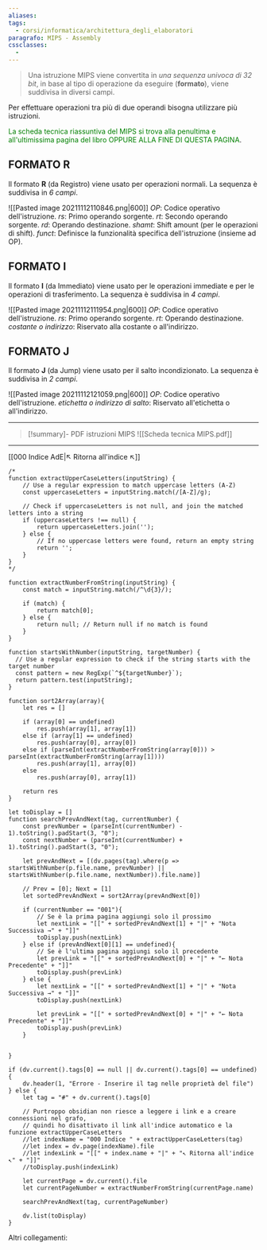 ```yaml
---
aliases:
tags:
  - corsi/informatica/architettura_degli_elaboratori
paragrafo: MIPS - Assembly
cssclasses:
  -
---
```

>Una istruzione MIPS viene convertita in *una sequenza univoca di 32 bit*, in base al tipo di operazione da eseguire (**formato**), viene suddivisa in diversi campi.

Per effettuare operazioni tra più di due operandi bisogna utilizzare più istruzioni.

<font color="green">La scheda tecnica riassuntiva del MIPS si trova alla penultima e all'ultimissima pagina del libro OPPURE ALLA FINE DI QUESTA PAGINA</font>.

## FORMATO R

Il formato **R** (da Registro) viene usato per operazioni normali.
La sequenza è suddivisa in *6 campi*.

![[Pasted image 20211112110846.png|600]]
*OP*: Codice operativo dell'istruzione.
*rs*: Primo operando sorgente.
*rt*: Secondo operando sorgente.
*rd*: Operando destinazione.
*shamt*: Shift amount (per le operazioni di shift).
*funct*: Definisce la funzionalità specifica dell'istruzione (insieme ad OP).

## FORMATO I

Il formato **I** (da Immediato) viene usato per le operazioni immediate e per le operazioni di trasferimento.
La sequenza è suddivisa in *4 campi*.

![[Pasted image 20211112111954.png|600]]
*OP*: Codice operativo dell'istruzione.
*rs*: Primo operando sorgente.
*rt*: Operando destinazione.
*costante o indirizzo*: Riservato alla costante o all'indirizzo.

## FORMATO J

Il formato **J** (da Jump) viene usato per il salto incondizionato.
La sequenza è suddivisa in *2 campi*.

![[Pasted image 20211112121059.png|600]]
*OP*: Codice operativo dell'istruzione.
*etichetta o indirizzo di salto*: Riservato all'etichetta o all'indirizzo.

___

> [!summary]- PDF istruzioni MIPS
> ![[Scheda tecnica MIPS.pdf]]

___
[[000 Indice AdE|↖ Ritorna all'indice ↖]]

```dataviewjs
/*
function extractUpperCaseLetters(inputString) {
	// Use a regular expression to match uppercase letters (A-Z)
	const uppercaseLetters = inputString.match(/[A-Z]/g);
	
	// Check if uppercaseLetters is not null, and join the matched letters into a string
	if (uppercaseLetters !== null) {
		return uppercaseLetters.join('');
	} else {
	    // If no uppercase letters were found, return an empty string
	    return '';
	}
}
*/

function extractNumberFromString(inputString) {
	const match = inputString.match(/^\d{3}/);
	
	if (match) {
		return match[0];
	} else {
		return null; // Return null if no match is found
	}
}

function startsWithNumber(inputString, targetNumber) {
  // Use a regular expression to check if the string starts with the target number
  const pattern = new RegExp(`^${targetNumber}`);
  return pattern.test(inputString);
}

function sort2Array(array){
	let res = []
	
	if (array[0] == undefined)
		res.push(array[1], array[1])
	else if (array[1] == undefined)
		res.push(array[0], array[0])
	else if (parseInt(extractNumberFromString(array[0])) > parseInt(extractNumberFromString(array[1])))
		res.push(array[1], array[0])
	else
		res.push(array[0], array[1])
	
	return res
}

let toDisplay = []
function searchPrevAndNext(tag, currentNumber) {
	const prevNumber = (parseInt(currentNumber) - 1).toString().padStart(3, "0");
	const nextNumber = (parseInt(currentNumber) + 1).toString().padStart(3, "0");
	
	let prevAndNext = [(dv.pages(tag).where(p => startsWithNumber(p.file.name, prevNumber) || startsWithNumber(p.file.name, nextNumber)).file.name)]
	
	// Prev = [0]; Next = [1]
	let sortedPrevAndNext = sort2Array(prevAndNext[0])
	
	if (currentNumber == "001"){ 
		// Se è la prima pagina aggiungi solo il prossimo
		let nextLink = "[[" + sortedPrevAndNext[1] + "|" + "Nota Successiva →" + "]]"
		toDisplay.push(nextLink)
	} else if (prevAndNext[0][1] == undefined){
		// Se è l'ultima pagina aggiungi solo il precedente
		let prevLink = "[[" + sortedPrevAndNext[0] + "|" + "← Nota Precedente" + "]]"
		toDisplay.push(prevLink)
	} else {
		let nextLink = "[[" + sortedPrevAndNext[1] + "|" + "Nota Successiva →" + "]]"
		toDisplay.push(nextLink)
		
		let prevLink = "[[" + sortedPrevAndNext[0] + "|" + "← Nota Precedente" + "]]"
		toDisplay.push(prevLink)
	}
	
	
}

if (dv.current().tags[0] == null || dv.current().tags[0] == undefined){
	dv.header(1, "Errore - Inserire il tag nelle proprietà del file")
} else {
	let tag = "#" + dv.current().tags[0]

	// Purtroppo obsidian non riesce a leggere i link e a creare connessioni nel grafo,
	// quindi ho disattivato il link all'indice automatico e la funzione extractUpperCaseLetters
	//let indexName = "000 Indice " + extractUpperCaseLetters(tag)
	//let index = dv.page(indexName).file
	//let indexLink = "[[" + index.name + "|" + "↖ Ritorna all'indice ↖" + "]]"
	//toDisplay.push(indexLink)
	
	let currentPage = dv.current().file
	let currentPageNumber = extractNumberFromString(currentPage.name)
	
	searchPrevAndNext(tag, currentPageNumber)
	
	dv.list(toDisplay)
}
```

Altri collegamenti: 
